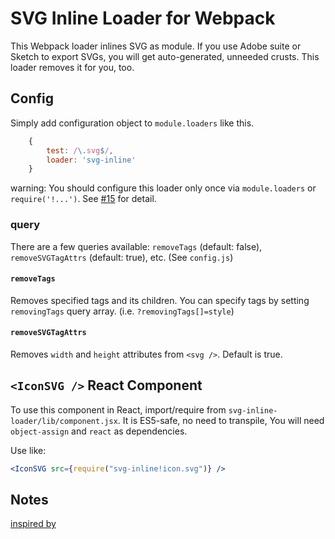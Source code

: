 # SVG Inline Loader for Webpack

This Webpack loader inlines SVG as module. If you use Adobe suite or Sketch to export SVGs, you will get auto-generated, unneeded crusts. This loader removes it for you, too.

## Config

Simply add configuration object to `module.loaders` like this.

```javascript
    {
        test: /\.svg$/,
        loader: 'svg-inline'
    }
```

warning: You should configure this loader only once via `module.loaders` or `require('!...')`. See [#15](https://github.com/sairion/svg-inline-loader/issues/15) for detail.

### query

There are a few queries available: `removeTags` (default: false), `removeSVGTagAttrs` (default: true), etc. (See `config.js`)

#### `removeTags`

Removes specified tags and its children. You can specify tags by setting `removingTags` query array. (i.e. `?removingTags[]=style`)

#### `removeSVGTagAttrs`

Removes `width` and `height` attributes from `<svg />`. Default is true.

## `<IconSVG />` React Component

To use this component in React, import/require from `svg-inline-loader/lib/component.jsx`.
It is ES5-safe, no need to transpile, You will need `object-assign` and `react` as dependencies.

Use like:

```jsx
<IconSVG src={require("svg-inline!icon.svg")} />
```

## Notes

[inspired by](https://gist.github.com/MoOx/1eb30eac43b2114de73a)
